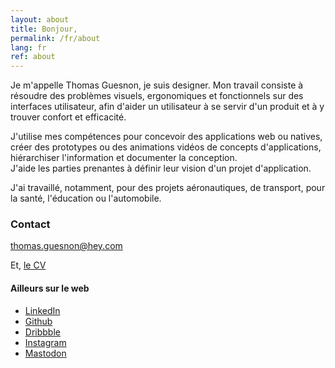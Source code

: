 ```yaml
---
layout: about
title: Bonjour,
permalink: /fr/about
lang: fr
ref: about
---
```


Je m'appelle Thomas Guesnon, je suis designer. Mon travail consiste à résoudre des problèmes visuels, ergonomiques et fonctionnels sur des interfaces utilisateur, afin d'aider un utilisateur à se servir d'un produit et à y trouver confort et efficacité.

J'utilise mes compétences pour concevoir des applications web ou natives, créer des prototypes ou des animations vidéos de concepts d'applications, hiérarchiser l'information et documenter la conception.<br/>
J'aide les parties prenantes à définir leur vision d'un projet d'application.

J'ai travaillé, notamment, pour des projets aéronautiques, de transport, pour la santé, l'éducation ou l'automobile.

### Contact

[thomas.guesnon@hey.com](mailto:thomas.guesnon@hey.com)

Et, [le CV](https://platform.thomasguesnon.net/cv/fr.html)

#### Ailleurs sur le web ####

- [LinkedIn](https://www.linkedin.com/in/thomas-guesnon/)
- [Github](https://github.com/patjennings)
- [Dribbble](https://dribbble.com/patjennings)
- [Instagram](https://www.instagram.com/thomas.guesnon/)
- [Mastodon](https://mastodon.social/@patjennings)


